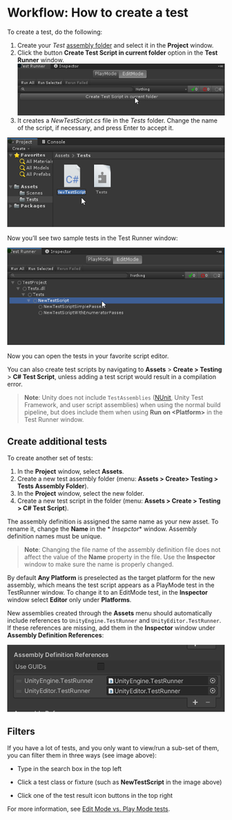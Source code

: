 # Workflow: How to create a test

To create a test, do the following:

1. Create your *Test* [assembly folder](./workflow-create-test-assembly.md) and select it in the **Project** window.
2. Click the button **Create Test Script in current folder** option in the **Test Runner** window.
   ![EditMode create test script](./images/editmode-create-test-script.png)
3. It creates a *NewTestScript.cs* file in the *Tests* folder. Change the name of the script, if necessary, and press
   Enter to accept it.

![NewTestScript.cs](./images/new-test-script.png)

Now you’ll see two sample tests in the Test Runner window:

![Test templates](./images/test-templates.png)

Now you can open the tests in your favorite script editor.

You can also create test scripts by navigating to **Assets** > **Create > Testing** > **C# Test Script**, unless adding
a test script would result in a compilation error.

> **Note**: Unity does not include `TestAssemblies` ([NUnit](http://www.nunit.org/), Unity Test Framework, and user
> script assemblies) when using the normal build pipeline, but does include them when using **Run on &lt;Platform&gt;** in
> the Test Runner window.

## Create additional tests

To create another set of tests:

1. In the **Project** window, select **Assets**.
2. Create a new test assembly folder (menu: **Assets > Create> Testing > Tests Assembly Folder**).
3. In the **Project** window, select the new folder.
4. Create a new test script in the folder (menu: **Assets > Create > Testing > C# Test Script**).

The assembly definition is assigned the same name as your new asset. To rename it, change the **Name** in the *
*Insepctor** window. Assembly definition names must be unique.

> **Note**: Changing the file name of the assembly definition file does not affect the value of the **Name** property in
> the file. Use the **Inspector** window to make sure the name is properly changed.

By default **Any Platform** is preselected as the target platform for the new assembly, which means the test script
appears as a PlayMode test in the TestRunner window. To change it to an EditMode test, in the **Inspector** window
select **Editor** only under **Platforms**.

New assemblies created through the **Assets** menu should automatically include references to `UnityEngine.TestRunner`
and `UnityEditor.TestRunner`. If these references are missing, add them in the **Inspector** window under **Assembly
Definition References**:

![Assembly Definition References](./images/assembly-definition-references.png)

## Filters

If you have a lot of tests, and you only want to view/run a sub-set of them, you can filter them in three ways (see
image above):

* Type in the search box in the top left

* Click a test class or fixture (such as **NewTestScript** in the image above)

* Click one of the test result icon buttons in the top right

For more information, see [Edit Mode vs. Play Mode tests](./edit-mode-vs-play-mode-tests.md).
